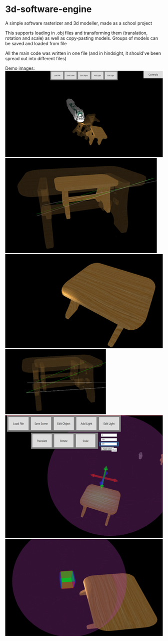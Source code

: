 # 3d-software-engine
A simple software rasterizer and 3d modeller, made as a school project

This supports loading in .obj files and transforming them (translation, rotation and scale) as well as copy-pasting models. Groups of models can be saved and loaded from file

All the main code was written in one file (and in hindsight, it should've been spread out into different files)

Demo images: 
![](images[debug-view]/demo-scene.png)
![](images[debug-view]/transparent-1.png)
![](images[debug-view]/light-no-debug.png)
![](images[debug-view]/transparent-multiple.png)
![](images[debug-view]/coloured-lighting.png)
![](images[debug-view]/light-debug-move.png)

